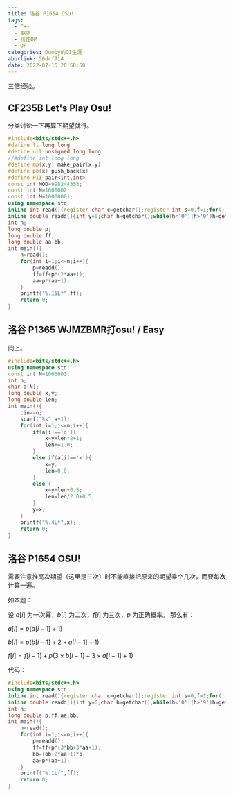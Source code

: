 ```yaml
---
title: 洛谷 P1654 OSU!
tags:
  - C++
  - 期望
  - 线性DP
  - DP
categories: Dumby的OI生涯
abbrlink: 56dcf714
date: 2022-07-15 20:50:50
---
```


三倍经验。

<!--more-->

## CF235B Let's Play Osu!

分类讨论一下再算下期望就行。

```cpp
#include<bits/stdc++.h>
#define ll long long
#define ull unsigned long long
//#define int long long
#define mp(x,y) make_pair(x,y)
#define pb(x) push_back(x)
#define PII pair<int,int>
const int MOD=998244353;
const int N=1000002;
const int M=10000001;
using namespace std;
inline int read(){register char c=getchar();register int s=0,f=1;for(;!isdigit(c);c=getchar())if(c=='-')f=-1;for(;isdigit(c);c=getchar())s=(s<<3)+(s<<1)+c-'0';return s*f;}
inline double readd(){int y=0;char h=getchar();while(h<'0'||h>'9')h=getchar();while(h>='0'&&h<='9')y=y*10+h-'0',h=getchar();if(h=='.'){h=getchar();double t=0,t2=0.1;while(h>='0'&&h<='9')t=t+t2*(h-'0'),t2/=10,h=getchar();return y+t;}return y;}
int n;
long double p;
long double ff;
long double aa,bb;
int main(){
	n=read();
	for(int i=1;i<=n;i++){
		p=readd();
		ff=ff+p*(2*aa+1);
		aa=p*(aa+1);
	}
	printf("%.15Lf",ff);
	return 0;
}
```

## 洛谷 P1365 WJMZBMR打osu! / Easy

同上。

```cpp
#include<bits/stdc++.h>
using namespace std;
const int N=1000001;
int n;
char a[N];
long double x,y;
long double len;
int main(){
	cin>>n;
	scanf("%s",a+1);
	for(int i=1;i<=n;i++){
		if(a[i]=='o'){
			x=y+len*2+1;
			len+=1.0;
		}
		else if(a[i]=='x'){
			x=y;
			len=0.0;
		}
		else {
			x=y+len+0.5;
			len=len/2.0+0.5;
		}
		y=x;
	}
	printf("%.4Lf",x);
	return 0;
}
```

## 洛谷 P1654 OSU!

需要注意推高次期望（这里是三次）时不能直接把原来的期望乘个几次，而要每**次**计算一遍。

如本题：

设 $a \left [ i \right ]$ 为一次幂，$b \left [ i \right ]$ 为二次，$f \left [ i \right ]$ 为三次，$p$ 为正确概率。
那么有：

$a \left [ i \right ] = p \left (a \left [i-1 \right ]+1 \right )$

$b \left [ i \right ] = p \left ( b \left [i-1 \right ] + 2 \times a \left [i-1 \right ] + 1 \right )$

$f \left [ i \right ] = f \left [i-1 \right ] + p \left (3 \times b \left [i-1 \right ] + 3 \times a \left [i-1 \right ] + 1 \right )$

代码：

```cpp
#include<bits/stdc++.h>
using namespace std;
inline int read(){register char c=getchar();register int s=0,f=1;for(;!isdigit(c);c=getchar())if(c=='-')f=-1;for(;isdigit(c);c=getchar())s=(s<<3)+(s<<1)+c-'0';return s*f;}
inline double readd(){int y=0;char h=getchar();while(h<'0'||h>'9')h=getchar();while(h>='0'&&h<='9')y=y*10+h-'0',h=getchar();if(h=='.'){h=getchar();double t=0,t2=0.1;while(h>='0'&&h<='9')t=t+t2*(h-'0'),t2/=10,h=getchar();return y+t;}return y;}
int n;
long double p,ff,aa,bb;
int main(){
	n=read();
	for(int i=1;i<=n;i++){
		p=readd();
		ff=ff+p*(3*bb+3*aa+1);
		bb=(bb+2*aa+1)*p;
		aa=p*(aa+1);
	}
	printf("%.1Lf",ff);
	return 0;
}
```